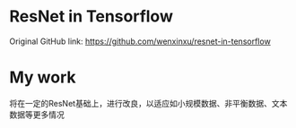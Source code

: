 # ResNet in Tensorflow
Original GitHub link: https://github.com/wenxinxu/resnet-in-tensorflow

# My work
将在一定的ResNet基础上，进行改良，以适应如小规模数据、非平衡数据、文本数据等更多情况
